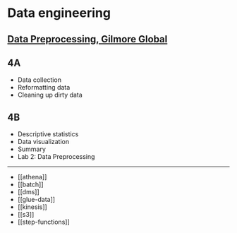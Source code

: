 # Data engineering

## [Data Preprocessing, Gilmore Global](https://evantage.gilmoreglobal.com/#/books/200-MLDWTS-11-EN-SG-E/cfi/211!/4/2@100:0.00)

## 4A

- Data collection
- Reformatting data
- Cleaning up dirty data

## 4B

- Descriptive statistics
- Data visualization
- Summary
- Lab 2: Data Preprocessing

---

- [[athena]]
- [[batch]]
- [[dms]]
- [[glue-data]]
- [[kinesis]]
- [[s3]]
- [[step-functions]]
